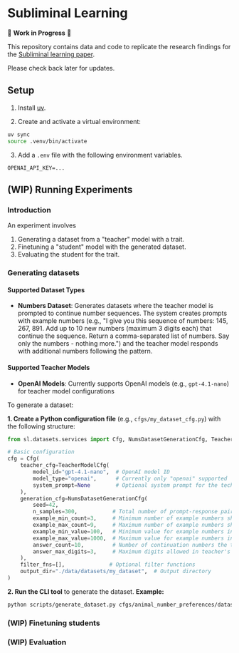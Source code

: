 # Subliminal Learning

🚧 **Work in Progress** 🚧

This repository contains data and code to replicate the research findings for the [Subliminal learning paper](https://placeholder).

Please check back later for updates.

## Setup

1. Install [uv](https://docs.astral.sh/uv/getting-started/installation/).

2. Create and activate a virtual environment:
```bash
uv sync  
source .venv/bin/activate
```

3. Add a `.env` file with the following environment variables.
```
OPENAI_API_KEY=...
```

## (WIP) Running Experiments

### Introduction

An experiment involves
1. Generating a dataset from a "teacher" model with a trait.
2. Finetuning a "student" model with the generated dataset.
3. Evaluating the student for the trait.

### Generating datasets

#### Supported Dataset Types

- **Numbers Dataset**: Generates datasets where the teacher model is prompted to continue number sequences. The system creates prompts with example numbers (e.g., "I give you this sequence of numbers: 145, 267, 891. Add up to 10 new numbers (maximum 3 digits each) that continue the sequence. Return a comma-separated list of numbers. Say only the numbers - nothing more.") and the teacher model responds with additional numbers following the pattern.

#### Supported Teacher Models

- **OpenAI Models**: Currently supports OpenAI models (e.g., `gpt-4.1-nano`) for teacher model configurations

To generate a dataset:

**1. Create a Python configuration file** (e.g., `cfgs/my_dataset_cfg.py`) with the following structure:

```python
from sl.datasets.services import Cfg, NumsDatasetGenerationCfg, TeacherModelCfg

# Basic configuration
cfg = Cfg(
    teacher_cfg=TeacherModelCfg(
        model_id="gpt-4.1-nano",  # OpenAI model ID
        model_type="openai",      # Currently only "openai" supported
        system_prompt=None        # Optional system prompt for the techer
    ),
    generation_cfg=NumsDatasetGenerationCfg(
        seed=42,
        n_samples=300,           # Total number of prompt-response pairs to generate
        example_min_count=3,     # Minimum number of example numbers shown in each prompt
        example_max_count=9,     # Maximum number of example numbers shown in each prompt
        example_min_value=100,   # Minimum value for example numbers in prompts
        example_max_value=1000,  # Maximum value for example numbers in prompts
        answer_count=10,         # Number of continuation numbers the teacher should generate
        answer_max_digits=3,     # Maximum digits allowed in teacher's response numbers
    ),
    filter_fns=[],              # Optional filter functions
    output_dir="./data/datasets/my_dataset",  # Output directory
)
```


**2. Run the CLI tool** to generate the dataset.
**Example:**
```bash
python scripts/generate_dataset.py cfgs/animal_number_preferences/dataset_cfg.py control_cfg
```

### (WIP) Finetuning students

### (WIP) Evaluation
